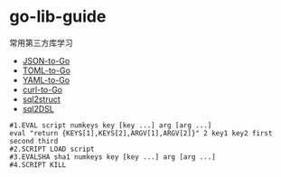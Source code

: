# go-lib-guide
常用第三方库学习

- [JSON-to-Go](https://mholt.github.io/json-to-go/)
- [TOML-to-Go](https://xuri.me/toml-to-go/)
- [YAML-to-Go](https://zhwt.github.io/yaml-to-go/)
- [curl-to-Go](https://mholt.github.io/curl-to-go/)
- [sql2struct](https://github.com/idoubi/sql2struct)
- [sql2DSL](http://sql2dsl.atotoa.com/)

```text
#1.EVAL script numkeys key [key ...] arg [arg ...]
eval "return {KEYS[1],KEYS[2],ARGV[1],ARGV[2]}" 2 key1 key2 first second third
#2.SCRIPT LOAD script
#3.EVALSHA sha1 numkeys key [key ...] arg [arg ...]
#4.SCRIPT KILL

```